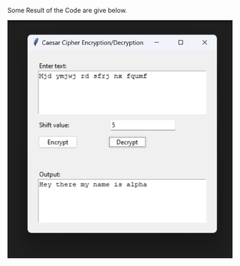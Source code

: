 Some Result of the Code are give below.

<img src="Screenshot 2024-04-01 234552.png" alt="encryption">
